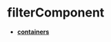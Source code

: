<!-- generated by markdown-notes-tree -->

# filterComponent

<!-- optional markdown-notes-tree directory description starts here -->

<!-- optional markdown-notes-tree directory description ends here -->

- [**containers**](containers)
